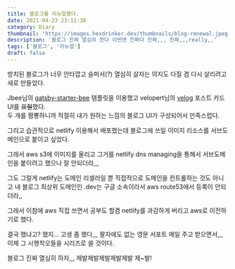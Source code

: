 ```yaml
---
title: 블로그를 리뉴얼했다.
date: 2021-04-23 23:11:38
category: Diary
thumbnail: 'https://images.hexdrinker.dev/thumbnails/blog-renewal.jpeg'
description: '블로그 진짜 열심히 한다 이번엔 진짜다 진짜,,, 진짜,,,really,,'
tags: ['블로그', '리뉴얼']
draft: false
---
```


방치된 블로그가 너무 안타깝고 슬퍼서(?) 열심히 살자는 의지도 다질 겸 다시 살리려고 새로 만들었다.

Jbee님의 [gatsby-starter-bee](https://github.com/JaeYeopHan/gatsby-starter-bee) 템플릿을 이용했고 velopert님의 [velog](https://velog.io) 포스트 카드 UI를 ~~표절~~했다.<br />두 개를 짬뽕하니까 적절히 내가 원하는 느낌의 블로그 UI가 구성되어서 만족스럽다.

그리고 습관적으로 netlify 이용해서 배포했는데 블로그에 쓰일 이미지 리소스를 서브도메인으로 붙이고 싶었다.

그래서 aws s3에 이미지를 올리고 그거를 netlify dns managing을 통해서 서브도메인을 붙이려고 했으나 잘 안되더라,,,

그도 그럴게 netlify는 도메인 리셀러일 뿐 직접적으로 도메인을 컨트롤하는 것도 아니고 내 블로그 최상위 도메인인 .dev는 구글 소속이라서 aws route53에서 등록이 안되더라,,

그래서 이참에 aws 직접 쓰면서 공부도 할겸 netlify를 과감하게 버리고 aws로 이전하기로 했다.

결국 했냐고? 했지... 고생 좀 했다,,, 팔자에도 없는 영문 서포트 메일 주고 받으면서,,, 이제 그 시행착오들을 시리즈로 쓸 것이다.

블로그 진짜 열심히 하자,,, 제발제발제발제발제발 제~발!
